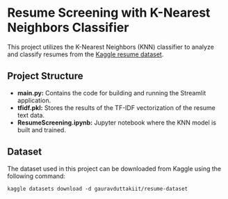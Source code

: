# Resume Screening with K-Nearest Neighbors Classifier

This project utilizes the K-Nearest Neighbors (KNN) classifier to analyze and classify resumes from the [Kaggle resume dataset](https://www.kaggle.com/gauravduttakiit/resume-dataset).

## Project Structure

- **main.py:** Contains the code for building and running the Streamlit application.
- **tfidf.pkl:** Stores the results of the TF-IDF vectorization of the resume text data.
- **ResumeScreening.ipynb:** Jupyter notebook where the KNN model is built and trained.

## Dataset

The dataset used in this project can be downloaded from Kaggle using the following command:
```
kaggle datasets download -d gauravduttakiit/resume-dataset
```


